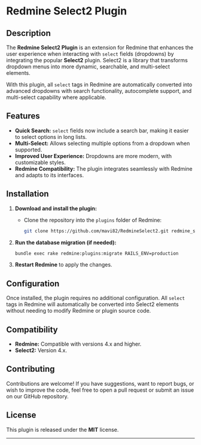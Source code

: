 # Redmine Select2 Plugin

## Description

The **Redmine Select2 Plugin** is an extension for Redmine that enhances the user experience when interacting with `select` fields (dropdowns) by integrating the popular **Select2** plugin. Select2 is a library that transforms dropdown menus into more dynamic, searchable, and multi-select elements.

With this plugin, all `select` tags in Redmine are automatically converted into advanced dropdowns with search functionality, autocomplete support, and multi-select capability where applicable.

## Features

- **Quick Search:** `select` fields now include a search bar, making it easier to select options in long lists.
- **Multi-Select:** Allows selecting multiple options from a dropdown when supported.
- **Improved User Experience:** Dropdowns are more modern, with customizable styles.
- **Redmine Compatibility:** The plugin integrates seamlessly with Redmine and adapts to its interfaces.

## Installation

1. **Download and install the plugin:**
   - Clone the repository into the `plugins` folder of Redmine:
     ```bash
     git clone https://github.com/mavi82/RedmineSelect2.git redmine_select2
     ```

2. **Run the database migration (if needed):**
   ```bash
   bundle exec rake redmine:plugins:migrate RAILS_ENV=production
   ```

3. **Restart Redmine** to apply the changes.

## Configuration

Once installed, the plugin requires no additional configuration. All `select` tags in Redmine will automatically be converted into Select2 elements without needing to modify Redmine or plugin source code.

## Compatibility

- **Redmine:** Compatible with versions 4.x and higher.
- **Select2:** Version 4.x.

## Contributing

Contributions are welcome! If you have suggestions, want to report bugs, or wish to improve the code, feel free to open a pull request or submit an issue on our GitHub repository.

## License

This plugin is released under the **MIT** license.

---